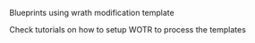 Blueprints using wrath modification template

Check tutorials on how to setup WOTR to process the templates